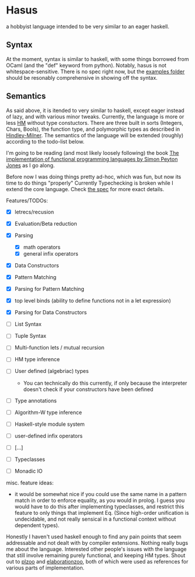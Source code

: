 # Hasus

a hobbyist language intended to be very similar to an eager haskell.

## Syntax
At the moment, syntax is similar to haskell, with some things borrowed from OCaml (and the "def" keyword from python).
Notably, hasus is not whitespace-sensitive.
There is no spec right now, but the [examples folder](examples/) should be resonably comprehensive in showing off the syntax.
## Semantics
As said above, it is itended to very similar to haskell,
except eager instead of lazy, and with various minor tweaks.
Currently, the language is more or less [HM](https://en.wikipedia.org/wiki/Hindley–Milner_type_system) without type constuctors. 
There are three built in sorts (Integers, Chars, Bools), the function type, and polymorphic types as described in [Hindley-Milner](https://en.wikipedia.org/wiki/Hindley–Milner_type_system).
The semantics of the language will be extended (roughly) according to the todo-list below.

I'm going to be reading (and most likely loosely following) the book [The implementation of functional programming languages by Simon Peyton Jones](https://www.microsoft.com/en-us/research/publication/the-implementation-of-functional-programming-languages/ )
as I go along.

Before now I was doing things pretty ad-hoc, which was fun, but now its time to do things "properly"
Currently Typechecking is broken while I extend the core language.
Check [the spec](spec.md) for more exact details.

Features/TODOs:
- [x] letrecs/recusion
- [x] Evaluation/Beta reduction
- [x] Parsing
  - [x] math operators
  - [x] general infix operators
- [x] Data Constructors
- [x] Pattern Matching
- [x] Parsing for Pattern Matching 
- [x] top level binds (ability to define functions not in a let expression)
- [x] Parsing for Data Constructors
- [ ] List Syntax
- [ ] Tuple Syntax
- [ ] Multi-function lets / mutual recursion
- [ ] HM type inference
- [ ] User defined (algebriac) types
    - You can technically do this currently, if only because the interpreter doesn't check if your constructors have been defined
- [ ] Type annotations
- [ ] Algorithm-W type inference
- [ ] Haskell-style module system
- [ ] user-defined infix operators
- [ ] [...]
- [ ] Typeclasses 
- [ ] Monadic IO


misc. feature ideas:
  - it would be somewhat nice if you could use the same name in a pattern match in order to enforce equality, as you would in prolog.
    I guess you would have to do this after implementing typeclasses, and restrict this feature to only things that implement Eq.
    (Since high-order unification is undecidable, and not really sensical in a functional context without dependent types).

Honestly I haven't used haskell enough to find any pain points that seem addressable and not dealt with by compiler extensions. 
Nothing really bugs me about the language.
Interested other people's issues with the language that still involve remaining purely functional, and keeping HM types.
Shout out to [plzoo]( https://github.com/andrejbauer/plzoo ) and [elaborationzoo]( https://github.com/AndrasKovacs/elaboration-zoo ), both of which were used as references for various parts of implementation.


